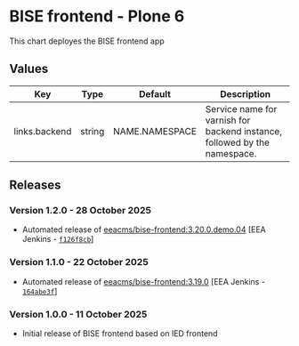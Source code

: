 # BISE frontend - Plone 6

This chart deployes the BISE frontend app

## Values

| Key           | Type   | Default        | Description                                                               |
| ------------- | ------ | -------------- | ------------------------------------------------------------------------- |
| links.backend | string | NAME.NAMESPACE | Service name for varnish for backend instance, followed by the namespace. |

## Releases

### Version 1.2.0 - 28 October 2025
- Automated release of [eeacms/bise-frontend:3.20.0.demo.04](https://github.com/eea/bise-frontend/releases) [EEA Jenkins - [`f126f8cb`](https://github.com/eea/helm-charts/commit/f126f8cbc1340128153c8f055ed36c7ca0242ea1)]

### Version 1.1.0 - 22 October 2025
- Automated release of [eeacms/bise-frontend:3.19.0](https://github.com/eea/bise-frontend/releases) [EEA Jenkins - [`164abe3f`](https://github.com/eea/helm-charts/commit/164abe3f5b7ee0c9a9f3d0dc7dfa436451d9ca6e)]

### Version 1.0.0 - 11 October 2025
- Initial release of BISE frontend based on IED frontend
